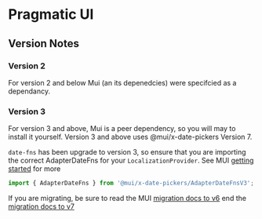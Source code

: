 # Pragmatic UI

## Version Notes

### Version 2

For version 2 and below Mui (an its depenedcies) were specifcied as a dependancy.

### Version 3

For version 3 and above, Mui is a peer dependency, so you will may to install it yourself. Version 3 and above uses @mui/x-date-pickers Version 7.

`date-fns` has been upgrade to version 3, so ensure that you are importing the correct AdapterDateFns for your `LocalizationProvider`. See MUI [getting started](https://mui.com/x/react-date-pickers/getting-started/) for more

```javascript
import { AdapterDateFns } from '@mui/x-date-pickers/AdapterDateFnsV3';
```

If you are migrating, be sure to read the MUI [migration docs to v6](https://mui.com/x/migration/migration-pickers-v5/) end the [migration docs to v7](https://mui.com/x/migration/migration-pickers-v6/)
